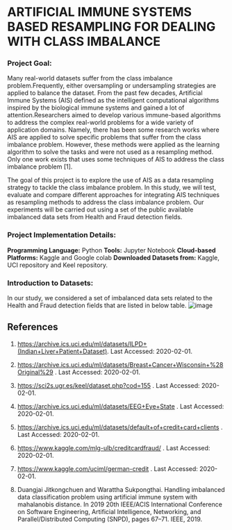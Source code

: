 # **ARTIFICIAL IMMUNE SYSTEMS BASED RESAMPLING FOR DEALING WITH CLASS IMBALANCE**

### **Project Goal:**
Many real-world datasets suffer from the class imbalance problem.Frequently, either oversampling or undersampling strategies are applied to balance the dataset. From the past few decades, Artificial Immune Systems (AIS) defined as the intelligent computational algorithms inspired by the biological immune systems and gained a lot of attention.Researchers aimed to develop various immune-based algorithms to address the complex real-world problems for a wide variety of application domains. Namely, there has been some research works where AIS are applied to solve specific problems that suffer from the class imbalance problem. However, these methods were applied as the learning algorithm to solve the tasks and were not used as a resampling method. Only one work exists that uses some techniques of AIS to address the class imbalance problem [1].

The goal of this project is to explore the use of AIS as a data resampling strategy to tackle the class imbalance problem. In this study, we will test, evaluate and compare different approaches for integrating AIS techniques as resampling methods to address the class imbalance problem. Our experiments will be carried out using a set of the public available imbalanced data sets from Health and Fraud detection fields.

### **Project Implementation Details:**
**Programming Language:** Python
**Tools:** Jupyter Notebook
**Cloud-based Platforms:** Kaggle and Google colab
**Downloaded Datasets from:** Kaggle, UCI repository and Keel repository.

### **Introduction to Datasets:**
In our study, we considered a set of imbalanced data sets related to the Health and Fraud detection fields that are listed in below table.
![image](https://user-images.githubusercontent.com/58121387/115747984-c0ffa000-a363-11eb-991b-53b837382f12.png)



## **References**
1.	https://archive.ics.uci.edu/ml/datasets/ILPD+(Indian+Liver+Patient+Dataset). Last Accessed: 2020-02-01.   

2.	https://archive.ics.uci.edu/ml/datasets/Breast+Cancer+Wisconsin+%28Original%29 . Last Accessed: 2020-02-01.  

3.	https://sci2s.ugr.es/keel/dataset.php?cod=155 . Last Accessed: 2020-02-01.  

4.	https://archive.ics.uci.edu/ml/datasets/EEG+Eye+State . Last Accessed: 2020-02-01.  

5.	https://archive.ics.uci.edu/ml/datasets/default+of+credit+card+clients . Last Accessed: 2020-02-01.  
 
6.	https://www.kaggle.com/mlg-ulb/creditcardfraud/ . Last Accessed: 2020-02-01.  

7.	https://www.kaggle.com/uciml/german-credit . Last Accessed: 2020-02-01.  

8.	Duangjai Jitkongchuen and Warattha Sukpongthai.  Handling imbalanced data classification problem using artificial immune system with mahalanobis distance. In 2019   20th IEEE/ACIS International Conference on  Software  Engineering,  Artificial  Intelligence,  Networking, and  Parallel/Distributed Computing (SNPD), pages 67–71. IEEE, 2019.


